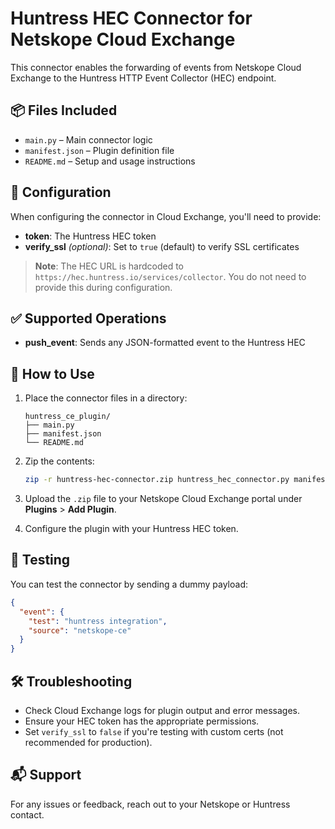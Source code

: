# Huntress HEC Connector for Netskope Cloud Exchange

This connector enables the forwarding of events from Netskope Cloud Exchange to the Huntress HTTP Event Collector (HEC) endpoint.

## 📦 Files Included

- `main.py` – Main connector logic
- `manifest.json` – Plugin definition file
- `README.md` – Setup and usage instructions

## 🔧 Configuration

When configuring the connector in Cloud Exchange, you'll need to provide:

- **token**: The Huntress HEC token
- **verify_ssl** *(optional)*: Set to `true` (default) to verify SSL certificates

> **Note**: The HEC URL is hardcoded to `https://hec.huntress.io/services/collector`. You do not need to provide this during configuration.

## ✅ Supported Operations

- **push_event**: Sends any JSON-formatted event to the Huntress HEC

## 🚀 How to Use

1. Place the connector files in a directory:
   ```
   huntress_ce_plugin/
   ├── main.py
   ├── manifest.json
   └── README.md
   ```

2. Zip the contents:
   ```bash
   zip -r huntress-hec-connector.zip huntress_hec_connector.py manifest.json README.md
   ```

3. Upload the `.zip` file to your Netskope Cloud Exchange portal under **Plugins** > **Add Plugin**.

4. Configure the plugin with your Huntress HEC token.

## 🧪 Testing

You can test the connector by sending a dummy payload:
```json
{
  "event": {
    "test": "huntress integration",
    "source": "netskope-ce"
  }
}
```

## 🛠 Troubleshooting

- Check Cloud Exchange logs for plugin output and error messages.
- Ensure your HEC token has the appropriate permissions.
- Set `verify_ssl` to `false` if you're testing with custom certs (not recommended for production).

## 📬 Support
For any issues or feedback, reach out to your Netskope or Huntress contact.
